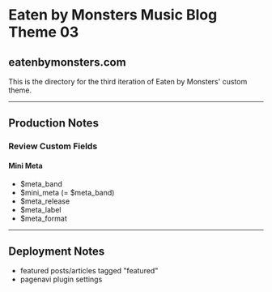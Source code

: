 # Eaten by Monsters Music Blog Theme 03

## eatenbymonsters.com

This is the directory for the third iteration of Eaten by Monsters' custom theme.

---

## Production Notes

### Review Custom Fields
#### Mini Meta
* $meta_band
* $mini_meta (= $meta_band)
* $meta_release
* $meta_label
* $meta_format

---

## Deployment Notes

* featured posts/articles tagged "featured"
* pagenavi plugin settings